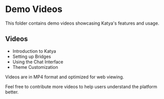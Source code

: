 # Demo Videos

This folder contains demo videos showcasing Katya's features and usage.

## Videos
- Introduction to Katya
- Setting up Bridges
- Using the Chat Interface
- Theme Customization

Videos are in MP4 format and optimized for web viewing.

Feel free to contribute more videos to help users understand the platform better.
